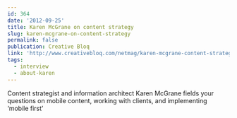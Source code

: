 ```yaml
---
id: 364
date: '2012-09-25'
title: Karen McGrane on content strategy
slug: karen-mcgrane-on-content-strategy
permalink: false
publication: Creative Bloq
link: 'http://www.creativebloq.com/netmag/karen-mcgrane-content-strategy-9126070'
tags:
  - interview
  - about-karen
---
```

Content strategist and information architect Karen McGrane fields your questions on mobile content, working with clients, and implementing ‘mobile first’
